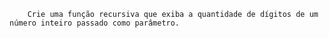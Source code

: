 		Crie uma função recursiva que exiba a quantidade de dígitos de um número inteiro passado como parâmetro.